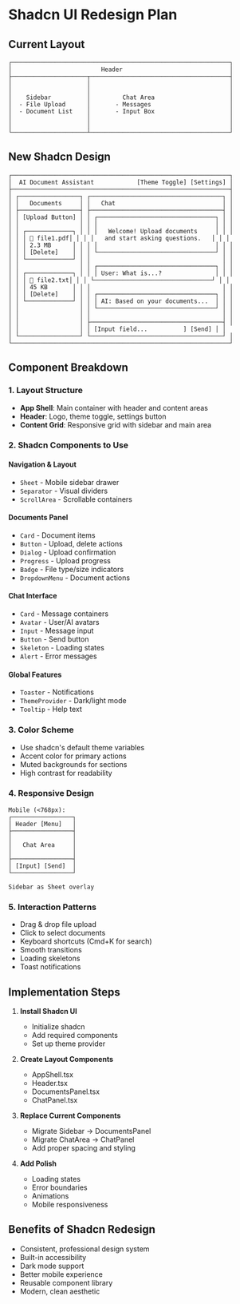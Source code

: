 # Shadcn UI Redesign Plan

## Current Layout

```
┌─────────────────────────────────────────────────────────────┐
│                         Header                              │
├─────────────────────┬───────────────────────────────────────┤
│                     │                                       │
│                     │                                       │
│    Sidebar          │         Chat Area                     │
│  - File Upload      │       - Messages                      │
│  - Document List    │       - Input Box                     │
│                     │                                       │
│                     │                                       │
└─────────────────────┴───────────────────────────────────────┘
```

## New Shadcn Design

```
┌─────────────────────────────────────────────────────────────┐
│  AI Document Assistant            [Theme Toggle] [Settings] │
├─────────────────────────────────────────────────────────────┤
│ ┌─────────────────┐ ┌─────────────────────────────────────┐ │
│ │   Documents     │ │   Chat                              │ │
│ ├─────────────────┤ ├─────────────────────────────────────┤ │
│ │ [Upload Button] │ │ ┌─────────────────────────────────┐ │ │
│ │                 │ │ │                                 │ │ │
│ │ ┌─────────────┐ │ │ │   Welcome! Upload documents     │ │ │
│ │ │ 📄 file1.pdf│ │ │ │   and start asking questions.   │ │ │
│ │ │ 2.3 MB      │ │ │ │                                 │ │ │
│ │ │ [Delete]    │ │ │ └─────────────────────────────────┘ │ │
│ │ └─────────────┘ │ │                                     │ │
│ │                 │ │ ┌─────────────────────────────────┐ │ │
│ │ ┌─────────────┐ │ │ │ User: What is...?               │ │ │
│ │ │ 📄 file2.txt│ │ │ └─────────────────────────────────┘ │ │
│ │ │ 45 KB       │ │ │                                     │ │
│ │ │ [Delete]    │ │ │ ┌─────────────────────────────────┐ │ │
│ │ └─────────────┘ │ │ │ AI: Based on your documents...  │ │ │
│ │                 │ │ └─────────────────────────────────┘ │ │
│ │                 │ │                                     │ │
│ │                 │ ├─────────────────────────────────────┤ │
│ │                 │ │ [Input field...          ] [Send] │ │
│ └─────────────────┘ └─────────────────────────────────────┘ │
└─────────────────────────────────────────────────────────────┘
```

## Component Breakdown

### 1. Layout Structure
- **App Shell**: Main container with header and content areas
- **Header**: Logo, theme toggle, settings button
- **Content Grid**: Responsive grid with sidebar and main area

### 2. Shadcn Components to Use

#### Navigation & Layout
- `Sheet` - Mobile sidebar drawer
- `Separator` - Visual dividers
- `ScrollArea` - Scrollable containers

#### Documents Panel
- `Card` - Document items
- `Button` - Upload, delete actions
- `Dialog` - Upload confirmation
- `Progress` - Upload progress
- `Badge` - File type/size indicators
- `DropdownMenu` - Document actions

#### Chat Interface
- `Card` - Message containers
- `Avatar` - User/AI avatars
- `Input` - Message input
- `Button` - Send button
- `Skeleton` - Loading states
- `Alert` - Error messages

#### Global Features
- `Toaster` - Notifications
- `ThemeProvider` - Dark/light mode
- `Tooltip` - Help text

### 3. Color Scheme
- Use shadcn's default theme variables
- Accent color for primary actions
- Muted backgrounds for sections
- High contrast for readability

### 4. Responsive Design
```
Mobile (<768px):
┌─────────────────┐
│ Header [Menu]   │
├─────────────────┤
│                 │
│   Chat Area     │
│                 │
├─────────────────┤
│ [Input] [Send]  │
└─────────────────┘

Sidebar as Sheet overlay
```

### 5. Interaction Patterns
- Drag & drop file upload
- Click to select documents
- Keyboard shortcuts (Cmd+K for search)
- Smooth transitions
- Loading skeletons
- Toast notifications

## Implementation Steps

1. **Install Shadcn UI**
   - Initialize shadcn
   - Add required components
   - Set up theme provider

2. **Create Layout Components**
   - AppShell.tsx
   - Header.tsx
   - DocumentsPanel.tsx
   - ChatPanel.tsx

3. **Replace Current Components**
   - Migrate Sidebar → DocumentsPanel
   - Migrate ChatArea → ChatPanel
   - Add proper spacing and styling

4. **Add Polish**
   - Loading states
   - Error boundaries
   - Animations
   - Mobile responsiveness

## Benefits of Shadcn Redesign
- Consistent, professional design system
- Built-in accessibility
- Dark mode support
- Better mobile experience
- Reusable component library
- Modern, clean aesthetic